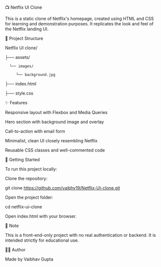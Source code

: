 📺 Netflix UI Clone

This is a static clone of Netflix's homepage, created using HTML and CSS for learning and demonstration purposes. It replicates the look and feel of the Netflix landing UI.

📁 Project Structure

Netflix UI clone/

 ├── assets/

      └── images/
      
         └── background.jpg
         
 ├── index.html

 ├── style.css  


✨ Features

Responsive layout with Flexbox and Media Queries

Hero section with background image and overlay

Call-to-action with email form

Minimalist, clean UI closely resembling Netflix

Reusable CSS classes and well-commented code

🚀 Getting Started

To run this project locally:

Clone the repository:

git clone https://github.com/vaibhv19/Netflix-UI-clone.git

Open the project folder:

cd netflix-ui-clone

Open index.html with your browser.


📌 Note

This is a front-end-only project with no real authentication or backend. It is intended strictly for educational use.

🧑‍💻 Author

Made by Vaibhav Gupta
